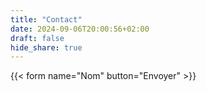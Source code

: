 ```yaml
---
title: "Contact"
date: 2024-09-06T20:00:56+02:00
draft: false
hide_share: true
---
```


{{< form name="Nom" button="Envoyer" >}}
